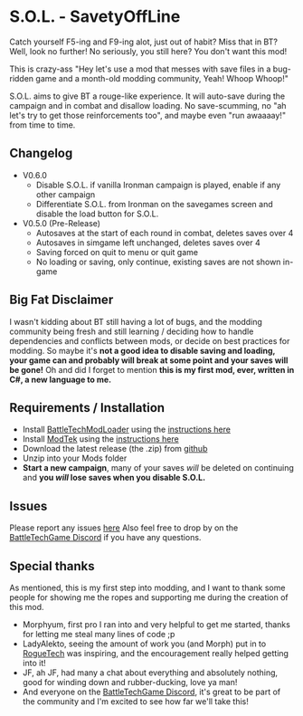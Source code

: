 # S.O.L. - SavetyOffLine

Catch yourself F5-ing and F9-ing alot, just out of habit? Miss that in BT? 
Well, look no further! No seriously, you still here? You don't want this mod!

This is crazy-ass "Hey let's use a mod that messes with save files in a bug-ridden game and a month-old
modding community, Yeah! Whoop Whoop!"

S.O.L. aims to give BT a rouge-like experience. It will auto-save during the campaign and in combat and disallow 
loading. No save-scumming, no "ah let's try to get those reinforcements too", and maybe even "run awaaaay!" 
from time to time. 

## Changelog 
- V0.6.0
	- Disable S.O.L. if vanilla Ironman campaign is played, enable if any other campaign
	- Differentiate S.O.L. from Ironman on the savegames screen and disable the load button for S.O.L.
- V0.5.0 (Pre-Release)
	- Autosaves at the start of each round in combat, deletes saves over 4
	- Autosaves in simgame left unchanged, deletes saves over 4
	- Saving forced on quit to menu or quit game
	- No loading or saving, only continue, existing saves are not shown in-game

## Big Fat Disclaimer
I wasn't kidding about BT still having a lot of bugs, and the modding community being fresh and still learning / deciding how 
to handle dependencies and conflicts between mods, or decide on best practices for modding. 
So maybe it's **not a good idea to disable saving and loading, your game can and probably will break at some point and your
saves will be gone!** Oh and did I forget to mention **this is my first mod, ever, written in C#, a new language to me.**

## Requirements / Installation
- Install [BattleTechModLoader](https://github.com/Mpstark/BattleTechModLoader/releases) using the [instructions here](https://github.com/Mpstark/BattleTechModLoader)
- Install [ModTek](https://github.com/Mpstark/ModTek/releases) using the [instructions here](https://github.com/Mpstark/ModTek)
- Download the latest release (the .zip) from [github](https://github.com/FlukeyFiddler/SavetyOffLine/releases)
- Unzip into your Mods folder
- **Start a new campaign**, many of your saves *will* be deleted on continuing and **you *will* lose saves when you disable S.O.L.**

## Issues
Please report any issues [here](https://github.com/FlukeyFiddler/SavetyOffLine/issues)
Also feel free to drop by on the [BattleTechGame Discord](https://discord.gg/dqT4yWz) if you have any questions.

## Special thanks
As mentioned, this is my first step into modding, and I want to thank some people for showing me the ropes and supporting me during
the creation of this mod.
- Morphyum, first pro I ran into and very helpful to get me started, thanks for letting me steal many lines of code ;p
- LadyAlekto, seeing the amount of work you (and Morph) put in to [RogueTech](https://www.nexusmods.com/battletech/mods/79) was inspiring, and
the encouragement really helped getting into it!
- JF, ah JF, had many a chat about everything and absolutely nothing, good for winding down and rubber-ducking, love ya man!
- And everyone on the [BattleTechGame Discord](https://discord.gg/dqT4yWz), it's great to be part of the community and I'm excited to see how
far we'll take this!
